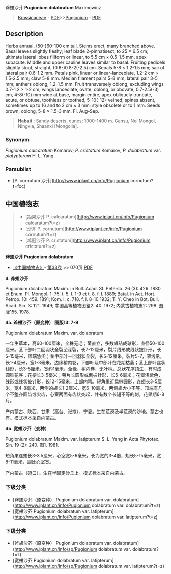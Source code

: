 斧翅沙芥 **Pugionium dolabratum** Maximowicz

> [Brassicaceae](http://www.iplant.cn/info/Brassicaceae?t=foc) - [PDF](http://www.iplant.cn/foc/pdf/Brassicaceae.pdf)>>[Pugionium](http://www.iplant.cn/info/Pugionium?t=foc) - [PDF](http://www.iplant.cn/foc/pdf/Pugionium.pdf)

## Description

Herbs annual, (50-)60-100 cm tall. Stems erect, many branched above. Basal leaves slightly fleshy; leaf blade 2-pinnatisect, to 25 × 6.5 cm; ultimate lateral lobes filiform or linear, to 5.5 cm × 0.5-1.5 mm, apex subacute. Middle and upper cauline leaves similar to basal. Fruiting pedicels slightly stout, straight, (0.6-)0.8-2(-2.5) cm. Sepals 5-8 × 1.2-1.5 mm; sac of lateral pair 0.6-1.2 mm. Petals pink, linear or linear-lanceolate, 1.2-2 cm × 1.5-2.5 mm; claw 5-8 mm. Median filament pairs 5-8 mm, lateral pair 3-5 mm; anthers oblong, 1.2-1.5 mm. Fruit transversely oblong, excluding wings 0.7-1.2 × 1-2 cm; wings lanceolate, ovate, oblong, or obovate, 0.7-2.5(-3) cm, 4-8(-10) mm wide at base, margin entire, apex obliquely truncate, acute, or obtuse, toothless or toothed, 5-10(-12)-veined; spines absent, sometimes up to 16 and to 2 cm × 3 mm; style obsolete or to 1 mm. Seeds brown, oblong, 5-8 × 1.5-3 mm. Fl. Aug-Sep.


> **Habait** : 
> Sandy deserts, dunes; 1000-1400 m. Gansu, Nei Mongol, Ningxia, Shaanxi [Mongolia].

### Synonym
*Pugionium calcaratum* Komarov; *P. cristatum* Komarov; *P. dolabratum* var. *platypterum* H. L. Yang.

### Parsublist

* [P.  cornutum  沙芥](http://www.iplant.cn/info/Pugionium cornutum?t=foc)

## 中国植物志

> * [距果沙芥  P.  calcaratum](http://www.iplant.cn/info/Pugionium calcaratum?t=z)
> * [沙芥  P.  cornutum](http://www.iplant.cn/info/Pugionium cornutum?t=z)
> * [鸡冠沙芥  P.  cristatum](http://www.iplant.cn/info/Pugionium cristatum?t=z)


**斧翅沙芥 Pugionium dolabratum**

* [《中国植物志》](http://www.iplant.cn/frps)- [第33卷](http://www.iplant.cn/frps/vol/33) >> 070页 [PDF](http://www.iplant.cn/frps/pdf/33/070b.PDF)

**4. 斧翅沙芥**

Pugionium dolabratum Maxim. in Bull. Acad. St. Petersb. 26 (3): 426. 1880 et Enum. Pl. Mongol. 1: 75. t. 5. f. 1-9 et t. 8. f. l. 1889; Batal. in Act. Hort. Petrop. 10: 459. 1891; Kom. l. c. 718. f. l. 8-10 1932; T. Y. Cheo in Bot. Bull. Acad. Sin. 3: 121. 1949; 中国高等植物图鉴2: 40. 1972; 内蒙古植物志2: 298. 图版155. 1978.

**4a. 斧翅沙芥（原变种） 图版13: 7-9**

Pugionium dolabratum Maxim. var. dolabratum

一年生草本，高60-100厘米，全株无毛；茎直立，多数緾结成球形，直径50-100厘米。茎下部叶二回羽状全裂至深裂，长7-12厘米，裂片线形或线状披针形，长5-15毫米，顶端急尖；茎中部叶一回羽状全裂，长5-12厘米，裂片5-7，窄线形，长1-4厘米，宽1-3毫米，边缘稍内卷，下部叶及中部叶在花期枯萎；茎上部叶丝状线形，长3-5厘米，宽约1毫米，全缘，稍内卷，无叶柄。总状花序顶生，有时成圆锥花序；花梗长3-5毫米；萼片长圆形或倒披针形，长5-6毫米；花瓣浅紫色，线形或线状披针形，长12-15毫米，上部内弯。短角果近扁椭圆形，连翅长3-5厘米，宽4-8毫米，两侧的翅长1-2厘米，宽6-10毫米，两侧翅大小不等，顶端有几个不整齐圆齿或尖齿，心室两面有齿状突起，并有数个长短不等的刺。花果期6-8月。

产内蒙古、陕西、甘肃（高台、张掖）、宁夏。生在荒漠及半荒漠的沙地。蒙古也有。模式标本采自内蒙古。

**4b. 宽翅沙芥（变种）**

Pugionium dolabratum Maxim. var. latipterum S. L. Yang in Acta Phytotax. Sin. 19 (2): 240. 图1. 1981.

短角果连翅长3-3.5厘米，心室宽5-6毫米，长为宽的3-4倍，翅长5-15毫米，宽8-11毫米，翅比心室宽。

产内蒙古（磴口）。生在半固定沙丘上。模式标本采自内蒙古。

### 下级分类
* [斧翅沙芥（原变种）  Pugionium dolabratum var. dolabratum](http://www.iplant.cn/info/Pugionium dolabratum var. dolabratum?t=z)
* [宽翅沙芥  Pugionium dolabratum var. latipterum](http://www.iplant.cn/info/Pugionium dolabratum var. latipterum?t=z)

### 下级分类
* [斧翅沙芥（原变种）  Pugionium dolabratum var. dolabratum](http://www.iplant.cn/info/sp/Pugionium dolabratum var. dolabratum?t=z)
* [宽翅沙芥  Pugionium dolabratum var. latipterum](http://www.iplant.cn/info/sp/Pugionium dolabratum var. latipterum?t=z)
